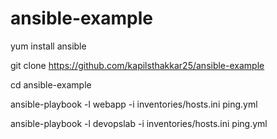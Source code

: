# ansible-example

yum install ansible

git clone https://github.com/kapilsthakkar25/ansible-example

cd  ansible-example

ansible-playbook -l webapp -i inventories/hosts.ini ping.yml

ansible-playbook -l devopslab -i inventories/hosts.ini ping.yml
